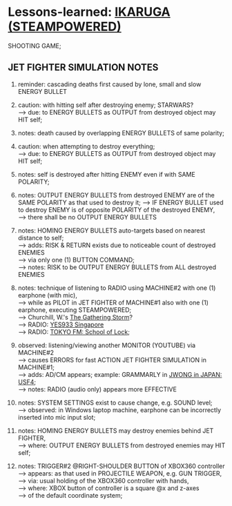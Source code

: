 # Lessons-learned: [IKARUGA (STEAMPOWERED)](https://store.steampowered.com/app/253750/Ikaruga/)

SHOOTING GAME;

## JET FIGHTER SIMULATION NOTES

1) reminder: cascading deaths first caused by lone, small and slow ENERGY BULLET

2) caution: with hitting self after destroying enemy; STARWARS?<br/>
--> due: to ENERGY BULLETS as OUTPUT from destroyed object may HIT self;

3) notes: death caused by overlapping ENERGY BULLETS of same polarity;

4) caution: when attempting to destroy everything;<br/>
--> due: to ENERGY BULLETS as OUTPUT from destroyed object may HIT self;

5) notes: self is destroyed after hitting ENEMY even if with SAME POLARITY;

6) notes: OUTPUT ENERGY BULLETS from destroyed ENEMY are of the SAME POLARITY as that used to destroy it;
--> IF ENERGY BULLET used to destroy ENEMY is of opposite POLARITY of the destroyed ENEMY,<br/> 
--> there shall be no OUTPUT ENERGY BULLETS

7) notes: HOMING ENERGY BULLETS auto-targets based on nearest distance to self;<br/>
--> adds: RISK & RETURN exists due to noticeable count of destroyed ENEMIES<br/> 
--> via only one (1) BUTTON COMMAND;<br/>
--> notes: RISK to be OUTPUT ENERGY BULLETS from ALL destroyed ENEMIES

8) notes: technique of listening to RADIO using MACHINE#2 with one (1) earphone (with mic),<br/>
--> while as PILOT in JET FIGHTER of MACHINE#1 also with one (1) earphone, executing STEAMPOWERED; <br/>
--> Churchill, W.'s [The Gathering Storm](https://www.amazon.com/Gathering-Storm-Second-World-War/dp/039541055X)?<br/>
--> RADIO: [YES933 Singapore](https://www.melisten.sg/radio/yes-933)<br/>
--> RADIO: [TOKYO FM: School of Lock](https://www.tfm.co.jp/lock/index.html); 

9) observed: listening/viewing another MONITOR (YOUTUBE) via MACHINE#2<br/> 
--> causes ERRORS for fast ACTION JET FIGHTER SIMULATION in MACHINE#1; <br/>
--> adds: AD/CM appears; example: GRAMMARLY in [JWONG in JAPAN: USF4](https://www.youtube.com/watch?v=KqPpUEPWF_M);<br/>
--> notes: RADIO (audio only) appears more EFFECTIVE

10) notes: SYSTEM SETTINGS exist to cause change, e.g. SOUND level;<br/>
--> observed: in Windows laptop machine, earphone can be incorrectly inserted into mic input slot;

11) notes: HOMING ENERGY BULLETS may destroy enemies behind JET FIGHTER,<br/>
--> where: OUTPUT ENERGY BULLETS from destroyed enemies may HIT self;

12) notes: TRIGGER#2 @RIGHT-SHOULDER BUTTON of XBOX360 controller <br/>
--> appears: as that used in PROJECTILE WEAPON, e.g. GUN TRIGGER, <br/>
--> via: usual holding of the XBOX360 controller with hands,<br/>
--> where: XBOX button of controller is a square @x and z-axes <br/>
--> of the default coordinate system;

